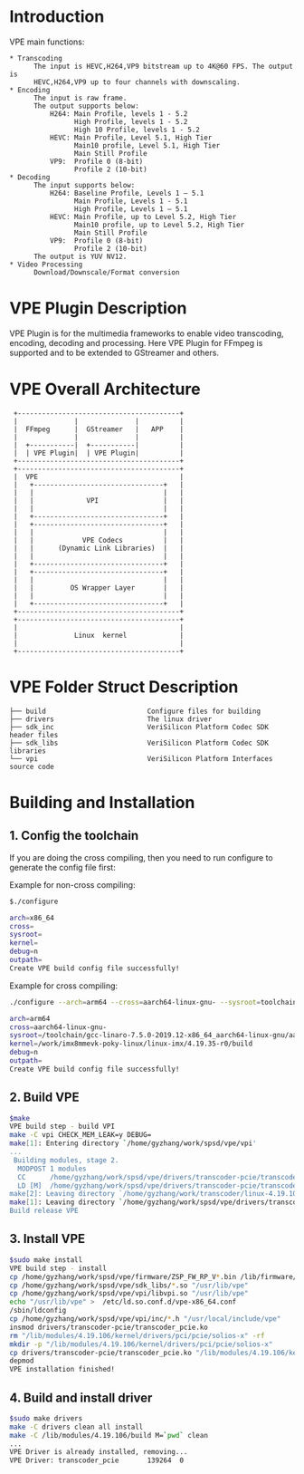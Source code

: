 # Introduction

VPE main functions:

    * Transcoding
          The input is HEVC,H264,VP9 bitstream up to 4K@60 FPS. The output is
          HEVC,H264,VP9 up to four channels with downscaling.
    * Encoding
          The input is raw frame.
          The output supports below:
              H264: Main Profile, levels 1 - 5.2
                    High Profile, levels 1 - 5.2
                    High 10 Profile, levels 1 - 5.2
              HEVC: Main Profile, Level 5.1, High Tier
                    Main10 profile, Level 5.1, High Tier
                    Main Still Profile
              VP9:  Profile 0 (8-bit)
                    Profile 2 (10-bit)
    * Decoding
          The input supports below:
              H264: Baseline Profile, Levels 1 – 5.1
                    Main Profile, Levels 1 - 5.1
                    High Profile, Levels 1 – 5.1
              HEVC: Main Profile, up to Level 5.2, High Tier
                    Main10 profile, up to Level 5.2, High Tier
                    Main Still Profile
              VP9:  Profile 0 (8-bit)
                    Profile 2 (10-bit)
          The output is YUV NV12.
    * Video Processing
          Download/Downscale/Format conversion


# VPE Plugin Description

VPE Plugin is for the multimedia frameworks to enable video transcoding, encoding,
decoding and processing.
Here VPE Plugin for FFmpeg is supported and to be extended to GStreamer and others.

# VPE Overall Architecture
     +----------------------------------------+
     |              |              |          |
     |  FFmpeg      |  GStreamer   |   APP    |
     |              |              |          |
     |  +-----------|  +-----------|          |
     |  | VPE Plugin|  | VPE Plugin|          |
     +----------------------------------------+
     +----------------------------------------+
     |  VPE                                   |
     |   +--------------------------------+   |
     |   |                                |   |
     |   |             VPI                |   |
     |   |                                |   |
     |   +--------------------------------+   |
     |   +--------------------------------+   |
     |   |                                |   |
     |   |            VPE Codecs          |   |
     |   |      (Dynamic Link Libraries)  |   |
     |   |                                |   |
     |   +--------------------------------+   |
     |   +--------------------------------+   |
     |   |                                |   |
     |   |         OS Wrapper Layer       |   |
     |   |                                |   |
     |   +--------------------------------+   |
     +----------------------------------------+
     +----------------------------------------+
     |                                        |
     |              Linux  kernel             |
     |                                        |
     +----------------------------------------+

# VPE Folder Struct Description
```
├── build                         Configure files for building
├── drivers                       The linux driver
├── sdk_inc                       VeriSilicon Platform Codec SDK header files
├── sdk_libs                      VeriSilicon Platform Codec SDK libraries
└── vpi                           VeriSilicon Platform Interfaces source code

```

# Building and Installation

## 1. Config the toolchain
If you are doing the cross compiling, then you need to run configure to generate the config file first:

Example for non-cross compiling:

```bash
$./configure

arch=x86_64
cross=
sysroot=
kernel=
debug=n
outpath=
Create VPE build config file successfully!
```
Example for cross compiling:

```bash
./configure --arch=arm64 --cross=aarch64-linux-gnu- --sysroot=toolchain/gcc-linaro-7.5.0-2019.12-x86_64_aarch64-linux-gnu/aarch64-linux-gnu/libc --kernel=/work/imx8mmevk-poky-linux/linux-imx/4.19.35-r0/build

arch=arm64
cross=aarch64-linux-gnu-
sysroot=/toolchain/gcc-linaro-7.5.0-2019.12-x86_64_aarch64-linux-gnu/aarch64-linux-gnu/libc
kernel=/work/imx8mmevk-poky-linux/linux-imx/4.19.35-r0/build
debug=n
outpath=
Create VPE build config file successfully!
```

## 2. Build VPE
```bash
$make
VPE build step - build VPI
make -C vpi CHECK_MEM_LEAK=y DEBUG=
make[1]: Entering directory `/home/gyzhang/work/spsd/vpe/vpi'
...
 Building modules, stage 2.
  MODPOST 1 modules
  CC      /home/gyzhang/work/spsd/vpe/drivers/transcoder-pcie/transcoder_pcie.mod.o
  LD [M]  /home/gyzhang/work/spsd/vpe/drivers/transcoder-pcie/transcoder_pcie.ko
make[2]: Leaving directory `/home/gyzhang/work/transcoder/linux-4.19.106'
make[1]: Leaving directory `/home/gyzhang/work/spsd/vpe/drivers/transcoder-pcie'
Build release VPE
```

## 3. Install VPE
```bash
$sudo make install
VPE build step - install
cp /home/gyzhang/work/spsd/vpe/firmware/ZSP_FW_RP_V*.bin /lib/firmware/transcoder_zsp_fw.bin
cp /home/gyzhang/work/spsd/vpe/sdk_libs/*.so "/usr/lib/vpe"
cp /home/gyzhang/work/spsd/vpe/vpi/libvpi.so "/usr/lib/vpe"
echo "/usr/lib/vpe" >  /etc/ld.so.conf.d/vpe-x86_64.conf
/sbin/ldconfig
cp /home/gyzhang/work/spsd/vpe/vpi/inc/*.h "/usr/local/include/vpe"
insmod drivers/transcoder-pcie/transcoder_pcie.ko
rm "/lib/modules/4.19.106/kernel/drivers/pci/pcie/solios-x" -rf
mkdir -p "/lib/modules/4.19.106/kernel/drivers/pci/pcie/solios-x"
cp drivers/transcoder-pcie/transcoder_pcie.ko "/lib/modules/4.19.106/kernel/drivers/pci/pcie/solios-x"
depmod
VPE installation finished!
```
## 4. Build and install driver
```bash
$sudo make drivers
make -C drivers clean all install
make -C /lib/modules/4.19.106/build M=`pwd` clean
...
VPE Driver is already installed, removing...
VPE Driver: transcoder_pcie       139264  0
```
